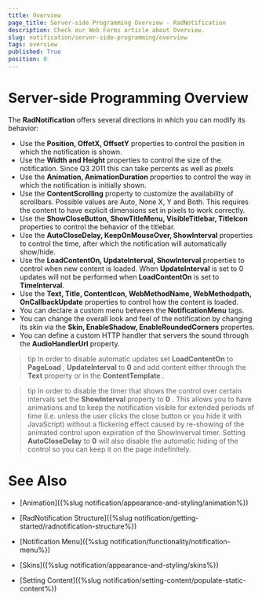 ```yaml
---
title: Overview
page_title: Server-side Programming Overview - RadNotification
description: Check our Web Forms article about Overview.
slug: notification/server-side-programming/overview
tags: overview
published: True
position: 0
---
```


# Server-side Programming Overview





The **RadNotification** offers several directions in which you can modify its behavior:

* Use the **Position, OffetX, OffsetY** properties to control the position in which the notification is shown.
* Use the **Width and Height** properties to control the size of the notification. Since Q3 2011 this can take percents as well as pixels
* Use the **Animation, AnimationDuration** properties to control the way in which the notification is initially shown.
* Use the **ContentScrolling** property to customize the availability of scrollbars. Possible values are Auto, None X, Y and Both. This requires the content to have explicit dimensions set in pixels to work correctly.
* Use the **ShowCloseButton, ShowTitleMenu, VisibleTitlebar, TitleIcon** properties to control the behavior of the titlebar.
* Use the **AutoCloseDelay, KeepOnMouseOver, ShowInterval** properties to control the time, after which the notification will automatically show/hide.
* Use the **LoadContentOn, UpdateInterval, ShowInterval** properties to control when new content is loaded. When **UpdateInterval** is set to 0 updates will not be performed when **LoadContentOn** is set to **TimeInterval**.
* Use the **Text, Title, ContentIcon, WebMethodName, WebMethodpath, OnCallbackUpdate** properties to control how the content is loaded.
* You can declare a custom menu between the **NotificationMenu** tags.
* You can change the overall look and feel of the notification by changing its skin via the **Skin, EnableShadow, EnableRoundedCorners** propertes.
* You can define a custom HTTP handler that servers the sound through the **AudioHandlerUrl** property.


>tip In order to disable automatic updates set **LoadContentOn** to **PageLoad** , **UpdateInterval** to **0** and add content either through the **Text** property or in the **ContentTemplate** .



>tip In order to disable the timer that shows the control over certain intervals set the **ShowInterval** property to **0** . This allows you to have animations and to keep the notification visible for extended periods of time (i.e. unless the user clicks the close button or you hide it with JavaScript) without a flickering effect caused by re-showing of the animated control upon expiration of the ShowInverval timer. Setting **AutoCloseDelay** to **0** will also disable the automatic hiding of the control so you can keep it on the page indefinitely.



# See Also

 * [Animation]({%slug notification/appearance-and-styling/animation%})

 * [RadNotification Structure]({%slug notification/getting-started/radnotification-structure%})

 * [Notification Menu]({%slug notification/functionality/notification-menu%})

 * [Skins]({%slug notification/appearance-and-styling/skins%})

 * [Setting Content]({%slug notification/setting-content/populate-static-content%})
